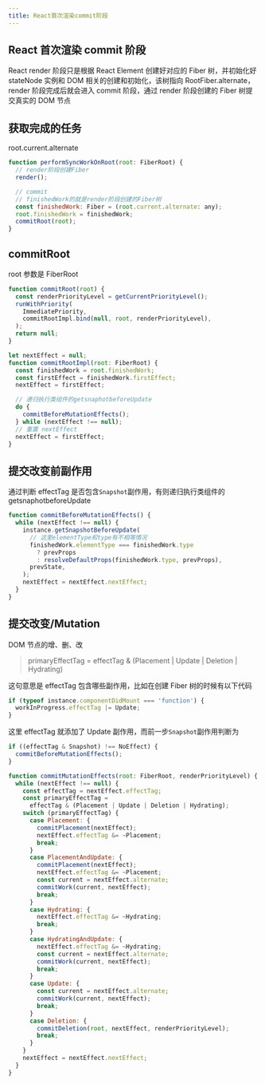 ```yaml
---
title: React首次渲染commit阶段
---
```


## React 首次渲染 commit 阶段

React render 阶段只是根据 React Element 创建好对应的 Fiber 树，并初始化好 stateNode 实例和 DOM 相关的创建和初始化，该树指向 RootFiber.alternate，render 阶段完成后就会进入 commit 阶段，通过 render 阶段创建的 Fiber 树提交真实的 DOM 节点

## 获取完成的任务

root.current.alternate

```js
function performSyncWorkOnRoot(root: FiberRoot) {
  // render阶段创建Fiber
  render();

  // commit
  // finishedWork的就是render阶段创建的Fiber树
  const finishedWork: Fiber = (root.current.alternate: any);
  root.finishedWork = finishedWork;
  commitRoot(root);
}
```

## commitRoot

root 参数是 FiberRoot

```js
function commitRoot(root) {
  const renderPriorityLevel = getCurrentPriorityLevel();
  runWithPriority(
    ImmediatePriority,
    commitRootImpl.bind(null, root, renderPriorityLevel),
  );
  return null;
}
```

```js
let nextEffect = null;
function commitRootImpl(root: FiberRoot) {
  const finishedWork = root.finishedWork;
  const firstEffect = finishedWork.firstEffect;
  nextEffect = firstEffect;

  // 递归执行类组件的getsnaphotbeforeUpdate
  do {
    commitBeforeMutationEffects();
  } while (nextEffect !== null);
  // 重置 nextEffect
  nextEffect = firstEffect;
}
```

## 提交改变前副作用

通过判断 effectTag 是否包含`Snapshot`副作用，有则递归执行类组件的 getsnaphotbeforeUpdate

```js
function commitBeforeMutationEffects() {
  while (nextEffect !== null) {
    instance.getSnapshotBeforeUpdate(
      // 这里elementType和type有不相等情况
      finishedWork.elementType === finishedWork.type
        ? prevProps
        : resolveDefaultProps(finishedWork.type, prevProps),
      prevState,
    );
    nextEffect = nextEffect.nextEffect;
  }
}
```

## 提交改变/Mutation

DOM 节点的增、删、改

> primaryEffectTag = effectTag & (Placement | Update | Deletion | Hydrating)

这句意思是 effectTag 包含哪些副作用，比如在创建 Fiber 树的时候有以下代码

```js
if (typeof instance.componentDidMount === 'function') {
  workInProgress.effectTag |= Update;
}
```

这里 effectTag 就添加了 Update 副作用，而前一步`Snapshot`副作用判断为

```js
if ((effectTag & Snapshot) !== NoEffect) {
  commitBeforeMutationEffects();
}
```

```js
function commitMutationEffects(root: FiberRoot, renderPriorityLevel) {
  while (nextEffect !== null) {
    const effectTag = nextEffect.effectTag;
    const primaryEffectTag =
      effectTag & (Placement | Update | Deletion | Hydrating);
    switch (primaryEffectTag) {
      case Placement: {
        commitPlacement(nextEffect);
        nextEffect.effectTag &= ~Placement;
        break;
      }
      case PlacementAndUpdate: {
        commitPlacement(nextEffect);
        nextEffect.effectTag &= ~Placement;
        const current = nextEffect.alternate;
        commitWork(current, nextEffect);
        break;
      }
      case Hydrating: {
        nextEffect.effectTag &= ~Hydrating;
        break;
      }
      case HydratingAndUpdate: {
        nextEffect.effectTag &= ~Hydrating;
        const current = nextEffect.alternate;
        commitWork(current, nextEffect);
        break;
      }
      case Update: {
        const current = nextEffect.alternate;
        commitWork(current, nextEffect);
        break;
      }
      case Deletion: {
        commitDeletion(root, nextEffect, renderPriorityLevel);
        break;
      }
    }
    nextEffect = nextEffect.nextEffect;
  }
}
```
